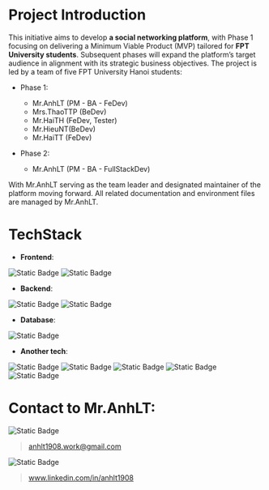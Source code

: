 # Project Introduction

This initiative aims to develop **a social networking platform**, with Phase 1 focusing on delivering a Minimum Viable Product (MVP) tailored for **FPT University students**. Subsequent phases will expand the platform’s target audience in alignment with its strategic business objectives. The project is led by a team of five FPT University Hanoi students:
- Phase 1:
  + Mr.AnhLT (PM - BA - FeDev)
  + Mrs.ThaoTTP (BeDev)
  + Mr.HaiTH (FeDev, Tester)
  + Mr.HieuNT(BeDev)
  + Mr.HaiTT (FeDev)
 
- Phase 2:
  + Mr.AnhLT (PM - BA - FullStackDev)

With Mr.AnhLT serving as the team leader and designated maintainer of the platform moving forward. All related documentation and environment files are managed by Mr.AnhLT.

# TechStack
- **Frontend**:

![Static Badge](https://img.shields.io/badge/React-%2361DAFB?logo=react&logoColor=%23FFFFFF)
![Static Badge](https://img.shields.io/badge/JavaScript-%23F7DF1E?logo=javascript&logoColor=%23FFFFFF)

- **Backend**:

![Static Badge](https://img.shields.io/badge/Node.js-%235FA04E?logo=node.js&logoColor=%23FFFFFF)
![Static Badge](https://img.shields.io/badge/Express-%23000000?logo=express&logoColor=%23FFFFFF)

- **Database**:

![Static Badge](https://img.shields.io/badge/MongoDB-%2347A248?logo=MongoDB&logoColor=%23FFFFFF)

- **Another tech**:

![Static Badge](https://img.shields.io/badge/Socket.io-%23010101?logo=socketdotio&logoColor=%23FFFFFF)
![Static Badge](https://img.shields.io/badge/React%20Bootstrap-%2341E0FD?logo=reactbootstrap&logoColor=%23FFFFFF)
![Static Badge](https://img.shields.io/badge/Nodemon-%2376D04B?logo=nodemon&logoColor=%23FFFFFF)
![Static Badge](https://img.shields.io/badge/Firebase-%23DD2C00?logo=firebase&logoColor=%23FFFFFF)
![Static Badge](https://img.shields.io/badge/JSON%20Web%20Tokens-%23000000?logo=jsonwebtokens&logoColor=%23FFFFFF)

# Contact to Mr.AnhLT:

![Static Badge](https://img.shields.io/badge/Gmail-%23EA4335?logo=gmail&logoColor=%23FFFFFF) 
> anhlt1908.work@gmail.com

![Static Badge](https://img.shields.io/badge/Linkedin-%230882bd?logo=linkedin&logoColor=%23FFFFFF)
> www.linkedin.com/in/anhlt1908
